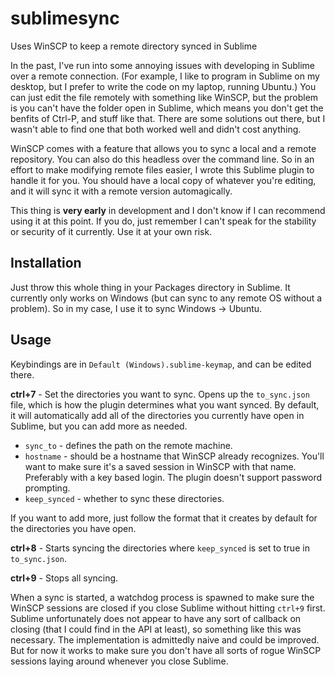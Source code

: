 sublimesync
===========

Uses WinSCP to keep a remote directory synced in Sublime

In the past, I've run into some annoying issues with developing in Sublime over a remote connection. (For example, I like to program in Sublime on my desktop, but I prefer to write the code on my laptop, running Ubuntu.) You can just edit the file remotely with something like WinSCP, but the problem is you can't have the folder open in Sublime, which means you don't get the benfits of Ctrl-P, and stuff like that. There are some solutions out there, but I wasn't able to find one that both worked well and didn't cost anything.

WinSCP comes with a feature that allows you to sync a local and a remote repository. You can also do this headless over the command line. So in an effort to make modifying remote files easier, I wrote this Sublime plugin to handle it for you. You should have a local copy of whatever you're editing, and it will sync it with a remote version automagically.

This thing is **very early** in development and I don't know if I can recommend using it at this point. If you do, just remember I can't speak for the stability or security of it currently. Use it at your own risk.

Installation
------------

Just throw this whole thing in your Packages directory in Sublime. It currently only works on Windows (but can sync to any remote OS without a problem). So in my case, I use it to sync Windows -> Ubuntu.

Usage
-----

Keybindings are in `Default (Windows).sublime-keymap`, and can be edited there.

**ctrl+7** - Set the directories you want to sync. Opens up the `to_sync.json` file, which is how the plugin determines what you want synced. By default, it will automatically add all of the directories you currently have open in Sublime, but you can add more as needed.

* `sync_to` - defines the path on the remote machine.
* `hostname` - should be a hostname that WinSCP already recognizes. You'll want to make sure it's a saved session in WinSCP with that name. Preferably with a key based login. The plugin doesn't support password prompting.
* `keep_synced` - whether to sync these directories.

If you want to add more, just follow the format that it creates by default for the directories you have open.

**ctrl+8** - Starts syncing the directories where `keep_synced` is set to true in `to_sync.json`.

**ctrl+9** - Stops all syncing.


When a sync is started, a watchdog process is spawned to make sure the WinSCP sessions are closed if you close Sublime without hitting `ctrl+9` first. Sublime unfortunately does not appear to have any sort of callback on closing (that I could find in the API at least), so something like this was necessary. The implementation is admittedly naive and could be improved. But for now it works to make sure you don't have all sorts of rogue WinSCP sessions laying around whenever you close Sublime.
